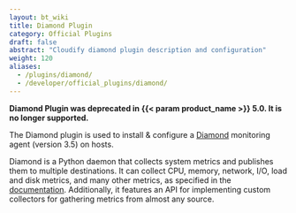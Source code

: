 ```yaml
---
layout: bt_wiki
title: Diamond Plugin
category: Official Plugins
draft: false
abstract: "Cloudify diamond plugin description and configuration"
weight: 120
aliases:
  - /plugins/diamond/
  - /developer/official_plugins/diamond/
---
```


**Diamond Plugin was deprecated in {{< param product_name >}} 5.0. It is no longer supported.**

The Diamond plugin is used to install & configure a [Diamond](https://github.com/BrightcoveOS/Diamond) monitoring agent (version 3.5) on hosts.

Diamond is a Python daemon that collects system metrics and publishes them to multiple destinations. It can collect CPU, memory, network, I/O, load and disk metrics, and many other metrics, as specified in the [documentation](https://github.com/BrightcoveOS/Diamond/wiki/Collectors).
Additionally, it features an API for implementing custom collectors for gathering metrics from almost any source.
